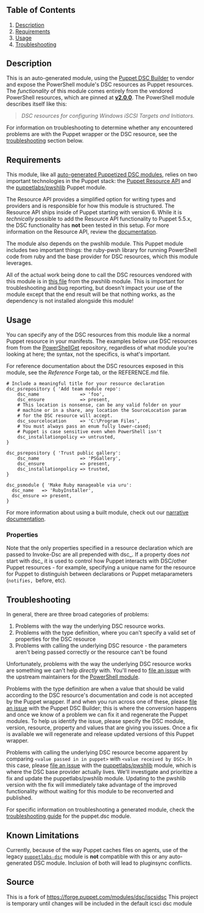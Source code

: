 # 

## Table of Contents

1. [Description](#description)
1. [Requirements](#requirements)
1. [Usage](#usage)
1. [Troubleshooting](#troubleshooting)

## Description

This is an auto-generated module, using the [Puppet DSC Builder](https://www.powershellgallery.com/packages/puppet.dsc) to vendor and expose the [](https://www.powershellgallery.com/packages//2.0.0) PowerShell module's DSC resources as Puppet resources.
The _functionality_ of this module comes entirely from the vendored PowerShell resources, which are pinned at [**v2.0.0**](https://www.powershellgallery.com/packages//2.0.0).
The PowerShell module describes itself like this:

> _DSC resources for configuring Windows iSCSI Targets and Initiators._

For information on troubleshooting to determine whether any encountered problems are with the Puppet wrapper or the DSC resource, see the [troubleshooting](#troubleshooting) section below.

## Requirements

This module, like all [auto-generated Puppetized DSC modules](https://forge.puppet.com/dsc), relies on two important technologies in the Puppet stack: the [Puppet Resource API](https://puppet.com/docs/puppet/latest/create_types_and_providers_resource_api.html) and the [puppetlabs/pwshlib](https://forge.puppet.com/puppetlabs/pwshlib) Puppet module.

The Resource API provides a simplified option for writing types and providers and is responsible for how this module is structured.
The Resource API ships inside of Puppet starting with version 6.
While it is _technically_ possible to add the Resource API functionality to Puppet 5.5.x, the DSC functionality has **not** been tested in this setup.
For more information on the Resource API, review the [documentation](https://puppet.com/docs/puppet/latest/about_the_resource_api.html).

The module also depends on the pwshlib module.
This Puppet module includes two important things: the ruby-pwsh library for running PowerShell code from ruby and the base provider for DSC resources, which this module leverages.

All of the actual work being done to call the DSC resources vendored with this module is in [this file](https://github.com/puppetlabs/ruby-pwsh/blob/master/lib/puppet/provider/dsc_base_provider.rb) from the pwshlib module.
This is important for troubleshooting and bug reporting, but doesn't impact your use of the module except that the end result will be that nothing works, as the dependency is not installed alongside this module!

## Usage

You can specify any of the DSC resources from this module like a normal Puppet resource in your manifests.
The examples below use DSC resources from from the [PowerShellGet](https://github.com/PowerShell/PowerShellGet) repository, regardless of what module you're looking at here;
the syntax, not the specifics, is what's important.

For reference documentation about the DSC resources exposed in this module, see the *Reference* Forge tab, or the REFERENCE.md file.

```puppet
# Include a meaningful title for your resource declaration
dsc_psrepository { 'Add team module repo':
    dsc_name               => 'foo',
    dsc_ensure             => present,
    # This location is nonsense, can be any valid folder on your
    # machine or in a share, any location the SourceLocation param
    # for the DSC resource will accept.
    dsc_sourcelocation     => 'C:\Program Files',
    # You must always pass an enum fully lower-cased;
    # Puppet is case sensitive even when PowerShell isn't
    dsc_installationpolicy => untrusted,
}

dsc_psrepository { 'Trust public gallery':
    dsc_name               => 'PSGallery',
    dsc_ensure             => present,
    dsc_installationpolicy => trusted,
}

dsc_psmodule { 'Make Ruby manageable via uru':
  dsc_name   => 'RubyInstaller',
  dsc_ensure => present,
}
```

For more information about using a built module, check out our [narrative documentation](https://puppetlabs.github.io/iac/news/roadmap/2020/03/30/dsc-announcement.html).

### Properties

Note that the only properties specified in a resource declaration which are passed to Invoke-Dsc are all prepended with dsc_.
If a property does _not_ start with dsc_ it is used to control how Puppet interacts with DSC/other Puppet resources - for example,
specifying a unique name for the resource for Puppet to distinguish between declarations or Puppet metaparameters (`notifies, `before, etc).

## Troubleshooting

In general, there are three broad categories of problems:

1. Problems with the way the underlying DSC resource works.
1. Problems with the type definition, where you can't specify a valid set of properties for the DSC resource
1. Problems with calling the underlying DSC resource - the parameters aren't being passed correctly or the resource can't be found

Unfortunately, problems with the way the underlying DSC resource works are something we can't help _directly_ with.
You'll need to [file an issue](https://github.com/dsccommunity/iSCSIDsc) with the upstream maintainers for the [PowerShell module](https://www.powershellgallery.com/packages//2.0.0).

Problems with the type definition are when a value that should be valid according to the DSC resource's documentation and code is not accepted by the Puppet wrapper. If and when you run across one of these, please [file an issue](https://github.com/puppetlabs/Puppet.Dsc/issues/new/choose) with the Puppet DSC Builder; this is where the conversion happens and once we know of a problem we can fix it and regenerate the Puppet modules. To help us identify the issue, please specify the DSC module, version, resource, property and values that are giving you issues. Once a fix is available we will regenerate and release updated versions of this Puppet wrapper.

Problems with calling the underlying DSC resource become apparent by comparing `<value passed in in puppet>` with `<value received by DSC>`.
In this case, please [file an issue](https://github.com/puppetlabs/ruby-pwsh/issues/new/choose) with the [puppetlabs/pwshlib](https://forge.puppet.com/puppetlabs/pwshlib) module, which is where the DSC base provider actually lives.
We'll investigate and prioritize a fix and update the puppetlabs/pwshlib module.
Updating to the pwshlib version with the fix will immediately take advantage of the improved functionality without waiting for this module to be reconverted and published.

For specific information on troubleshooting a generated module, check the [troubleshooting guide](https://github.com/puppetlabs/Puppet.Dsc#troubleshooting) for the puppet.dsc module.

## Known Limitations

Currently, because of the way Puppet caches files on agents, use of the legacy [`puppetlabs-dsc`]() module is **not** compatible with this or any auto-generated DSC module.
Inclusion of both will lead to pluginsync conflicts.

## Source
This is a fork of https://forge.puppet.com/modules/dsc/iscsidsc
This project is temporary until changes will be included in the default icsci dsc module
